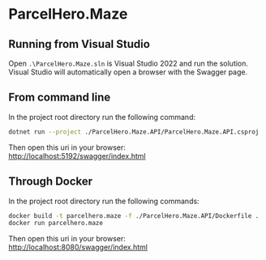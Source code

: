 # ParcelHero.Maze

## Running from Visual Studio

Open `.\ParcelHero.Maze.sln` is Visual Studio 2022 and run the solution.
Visual Studio will automatically open a browser with the Swagger page.

## From command line

In the project root directory run the following command:

```bash
dotnet run --project ./ParcelHero.Maze.API/ParcelHero.Maze.API.csproj
```

Then open this uri in your browser: <http://localhost:5192/swagger/index.html>

## Through Docker

In the project root directory run the following commands:

```bash
docker build -t parcelhero.maze -f ./ParcelHero.Maze.API/Dockerfile .
docker run parcelhero.maze
```

Then open this uri in your browser: <http://localhost:8080/swagger/index.html>